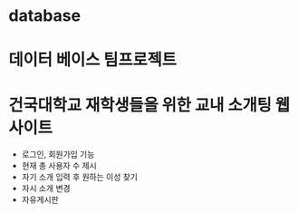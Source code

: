 # database
<p>
  <h1>데이터 베이스 팀프로젝트</h1>
</p>
<p>
  <h1>건국대학교 재학생들을 위한 교내 소개팅 웹사이트</h1>
  <ul>
    <li>로그인, 회원가입 기능</li>
    <li>현재 총 사용자 수 제시</li>
    <li>자기 소개 입력 후 원하는 이성 찾기</li>
    <li>자시 소개 변경</li>
    <li>자유게시판</li>
  </ul>
</p>
